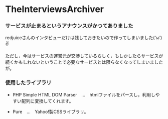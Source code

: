 TheInterviewsArchiver
=====================

### サービスが止まるというアナウンスがかつてありました

redjuiceさんのインタビューだけは残しておきたいので作ってしまいました(‘ω’)✌

ただし，今はサービスの運営元が交渉しているらしく，もしかしたらサービスが続くかもしれないということで必要なサービスとは限らなくなってしまいましたが。


### 使用したライブラリ

* PHP Simple HTML DOM Parser　…　htmlファイルをパースし，利用しやすい配列に変換してくれます。

* Pure　…　Yahoo!製CSSライブラリ。
